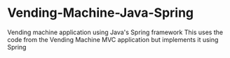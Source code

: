 # Vending-Machine-Java-Spring
Vending machine application using Java's Spring framework
This uses the code from the Vending Machine MVC application but implements it using Spring
